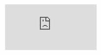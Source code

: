 [![Analytics](https://ga-beacon.appspot.com/UA-80038354-1/ga-beacon-et/main.md?pixel)](https://github.com/ericczekner/ga-beacon-et)
